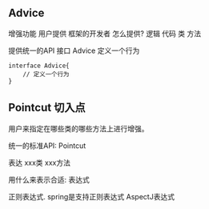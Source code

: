 
## Advice
增强功能 用户提供 框架的开发者
怎么提供?
逻辑 代码 类 方法

提供统一的API 接口 Advice 定义一个行为

``` 
interface Advice{
    // 定义一个行为
}
```

## Pointcut 切入点
用户来指定在哪些类的哪些方法上进行增强。

统一的标准API: Pointcut

表达 xxx类  xxx方法 

用什么来表示合适:  表达式

正则表达式. spring是支持正则表达式
AspectJ表达式





